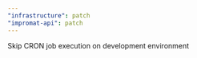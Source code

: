 ```yaml
---
"infrastructure": patch
"impromat-api": patch
---
```


Skip CRON job execution on development environment
